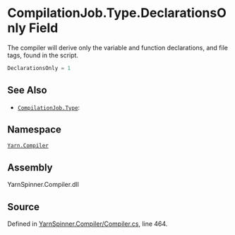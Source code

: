 <!-- This file was generated by a tool. Do not edit this file by hand. -->

# CompilationJob.Type.DeclarationsOnly Field
The compiler will derive only the variable and
function declarations, and file tags, found in the
script.

```csharp
DeclarationsOnly = 1
```



## See Also
* [`CompilationJob.Type`](/api/csharp/yarn.compiler/compilationjob.type.md): 
## Namespace
[`Yarn.Compiler`](/api/csharp/yarn.compiler/README.md)

## Assembly
YarnSpinner.Compiler.dll

## Source
Defined in [YarnSpinner.Compiler/Compiler.cs](https://github.com/YarnSpinnerTool/YarnSpinner//blob/develop/YarnSpinner.Compiler/Compiler.cs#L464), line 464.
